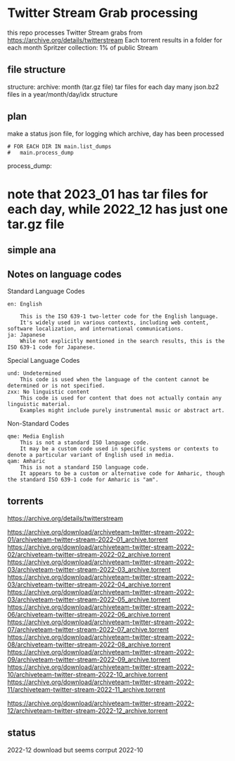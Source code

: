 # Twitter Stream Grab processing

this repo processes Twitter Stream grabs from
https://archive.org/details/twitterstream
Each torrent results in a folder for each month
Spritzer collection: 1% of public Stream

## file structure

structure:
archive: month (tar.gz file)
    tar files for each day
        many json.bz2 files in a year/month/day/idx structure

## plan
make a status json file,
for logging which archive, day has been processed

```
# FOR EACH DIR IN main.list_dumps
#   main.process_dump
```

process_dump:
# note that 2023_01 has tar files for each day, while 2022_12 has just one tar.gz file

## simple ana
## Notes on language codes

Standard Language Codes

    en: English

        This is the ISO 639-1 two-letter code for the English language.
        It's widely used in various contexts, including web content, software localization, and international communications.
    ja: Japanese
        While not explicitly mentioned in the search results, this is the ISO 639-1 code for Japanese.

Special Language Codes

    und: Undetermined
        This code is used when the language of the content cannot be determined or is not specified.
    zxx: No linguistic content
        This code is used for content that does not actually contain any linguistic material.
        Examples might include purely instrumental music or abstract art.

Non-Standard Codes

    qme: Media English
        This is not a standard ISO language code.
        It may be a custom code used in specific systems or contexts to denote a particular variant of English used in media.
    qam: Amharic
        This is not a standard ISO language code.
        It appears to be a custom or alternative code for Amharic, though the standard ISO 639-1 code for Amharic is "am".

## torrents

https://archive.org/details/twitterstream


https://archive.org/download/archiveteam-twitter-stream-2022-01/archiveteam-twitter-stream-2022-01_archive.torrent
https://archive.org/download/archiveteam-twitter-stream-2022-02/archiveteam-twitter-stream-2022-02_archive.torrent
https://archive.org/download/archiveteam-twitter-stream-2022-03/archiveteam-twitter-stream-2022-03_archive.torrent
https://archive.org/download/archiveteam-twitter-stream-2022-03/archiveteam-twitter-stream-2022-04_archive.torrent
https://archive.org/download/archiveteam-twitter-stream-2022-03/archiveteam-twitter-stream-2022-05_archive.torrent
https://archive.org/download/archiveteam-twitter-stream-2022-06/archiveteam-twitter-stream-2022-06_archive.torrent
https://archive.org/download/archiveteam-twitter-stream-2022-07/archiveteam-twitter-stream-2022-07_archive.torrent
https://archive.org/download/archiveteam-twitter-stream-2022-08/archiveteam-twitter-stream-2022-08_archive.torrent
https://archive.org/download/archiveteam-twitter-stream-2022-09/archiveteam-twitter-stream-2022-09_archive.torrent
https://archive.org/download/archiveteam-twitter-stream-2022-10/archiveteam-twitter-stream-2022-10_archive.torrent
https://archive.org/download/archiveteam-twitter-stream-2022-11/archiveteam-twitter-stream-2022-11_archive.torrent

https://archive.org/download/archiveteam-twitter-stream-2022-12/archiveteam-twitter-stream-2022-12_archive.torrent

## status

2022-12 download but seems corrput
2022-10